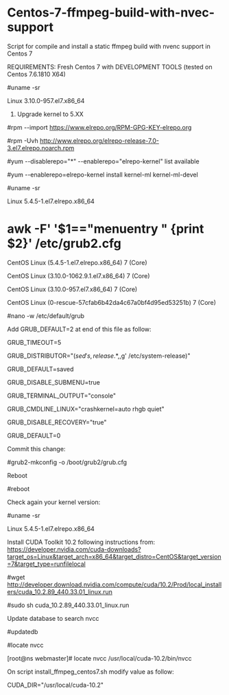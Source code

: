 # Centos-7-ffmpeg-build-with-nvec-support
Script for compile and install a static ffmpeg build with nvenc support in Centos 7

REQUIREMENTS:
Fresh Centos 7 with DEVELOPMENT TOOLS (tested on Centos 7.6.1810 X64)

#uname -sr

Linux 3.10.0-957.el7.x86_64

1. Upgrade kernel to 5.XX

#rpm --import https://www.elrepo.org/RPM-GPG-KEY-elrepo.org

#rpm -Uvh http://www.elrepo.org/elrepo-release-7.0-3.el7.elrepo.noarch.rpm

#yum --disablerepo="*" --enablerepo="elrepo-kernel" list available

#yum --enablerepo=elrepo-kernel install kernel-ml kernel-ml-devel

#uname -sr

Linux 5.4.5-1.el7.elrepo.x86_64

# awk -F\' '$1=="menuentry " {print $2}' /etc/grub2.cfg

CentOS Linux (5.4.5-1.el7.elrepo.x86_64) 7 (Core)

CentOS Linux (3.10.0-1062.9.1.el7.x86_64) 7 (Core)

CentOS Linux (3.10.0-957.el7.x86_64) 7 (Core)

CentOS Linux (0-rescue-57cfab6b42da4c67a0bf4d95ed53251b) 7 (Core)


#nano -w /etc/default/grub

Add GRUB_DEFAULT=2 at end of this file as follow:

GRUB_TIMEOUT=5

GRUB_DISTRIBUTOR="$(sed 's, release .*$,,g' /etc/system-release)"

GRUB_DEFAULT=saved

GRUB_DISABLE_SUBMENU=true

GRUB_TERMINAL_OUTPUT="console"

GRUB_CMDLINE_LINUX="crashkernel=auto rhgb quiet"

GRUB_DISABLE_RECOVERY="true"

GRUB_DEFAULT=0

Commit this change:

#grub2-mkconfig -o /boot/grub2/grub.cfg 

Reboot

#reboot

Check again your kernel version:

#uname -sr

Linux 5.4.5-1.el7.elrepo.x86_64


Install CUDA Toolkit 10.2 following instructions from: https://developer.nvidia.com/cuda-downloads?target_os=Linux&target_arch=x86_64&target_distro=CentOS&target_version=7&target_type=runfilelocal

#wget http://developer.download.nvidia.com/compute/cuda/10.2/Prod/local_installers/cuda_10.2.89_440.33.01_linux.run

#sudo sh cuda_10.2.89_440.33.01_linux.run

Update database to search nvcc

#updatedb

#locate nvcc

[root@ns webmaster]# locate nvcc
/usr/local/cuda-10.2/bin/nvcc

On script install_ffmpeg_centos7.sh modify value as follow:

CUDA_DIR="/usr/local/cuda-10.2"







